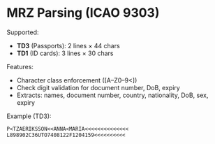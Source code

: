 # MRZ Parsing (ICAO 9303)

Supported:
- **TD3** (Passports): 2 lines × 44 chars
- **TD1** (ID cards): 3 lines × 30 chars

Features:
- Character class enforcement ([A–Z0–9<])
- Check digit validation for document number, DoB, expiry
- Extracts: names, document number, country, nationality, DoB, sex, expiry

Example (TD3):
```
P<TZAERIKSSON<<ANNA<MARIA<<<<<<<<<<<<<<
L898902C36UTO7408122F1204159<<<<<<<<<<
```
